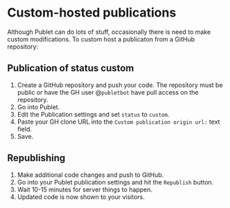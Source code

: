 Custom-hosted publications
==========================

Although Publet can do lots of stuff, occasionally there is need to make custom modifications. To custom host a publicaton from a GitHub repository:

## Publication of status custom

1. Create a GitHub repository and push your code. The repository must be public or have the GH user @`publetbot` have pull access on the repository.
2. Go into Publet.
3. Edit the Publication settings and set `status` to `custom`.
4. Paste your GH clone URL into the `Custom publication origin url:` text field.
5. Save.

## Republishing

1. Make additional code changes and push to GitHub.
2. Go into your Publet publication settings and hit the `Republish` button.
3. Wait 10-15 minutes for server things to happen.
4. Updated code is now shown to your visitors.